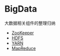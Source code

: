 # BigData
大数据相关组件的整理归纳
- [ZooKeeper](./zkTest/zookeeper.md)
- [HDFS](./hdfsYarn/src/main/java/com/cheng/hdfs/hdfs.md)
- [YARN](./hdfsYarn/src/main/java/com/cheng/hdfs/Yarn.md)
- [MapReduce](./mapreduce/src/main/notes/mapreduce.md)

